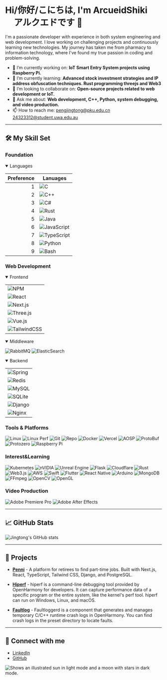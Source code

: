 <!--
**ArcueidShiki/ArcueidShiki** is a ✨ _special_ ✨ repository because its `README.md` (this file) appears on your GitHub profile.

Here are some ideas to get you started:

- 🔭 I’m currently working on ...
- 🌱 I’m currently learning ...
- 👯 I’m looking to collaborate on ...
- 🤔 I’m looking for help with ...
- 💬 Ask me about ...
- 📫 How to reach me: ...
- 😄 Pronouns: ...
- ⚡ Fun fact: ...
-->

# Hi/你好/こにちは, I'm ArcueidShiki 　アルクエドです 👋

I'm a passionate developer with experience in both system engineering and web development. I love working on challenging projects and continuously learning new technologies. My journey has taken me from pharmacy to information technology, where I've found my true passion in coding and problem-solving.

- 🔭 I’m currently working on: **IoT Smart Entry System projects using Raspberry Pi.**
- 🌱 I’m currently learning: **Advanced stock investment strategies and IP address obfuscation techniques. Rust programming threejs and Web3**
- 👯 I’m looking to collaborate on: **Open-source projects related to web development or IoT.**
- 💬 Ask me about: **Web development, C++, Python, system debugging, and video production.**
- 📫 How to reach me: [pengjingtong@pku.edu.cn](mailto:pengjingtong@pku.edu.cn)
  [24323312@student.uwa.edu.au](mailto:24323312@student.uwa.edu.au)

---

## 🛠️ My Skill Set

### Foundation

<details open>

<Summary>Languages</Summary>

| Preference | Lanuages                                                                                                        |
| ---------: | --------------------------------------------------------------------------------------------------------------- |
|          1 | ![C](https://img.shields.io/badge/C-A8B9CC?style=flat-square&logo=c&logoColor=white)                            |
|          2 | ![C++](https://img.shields.io/badge/C++-00599C?style=flat-square&logo=c%2B%2B&logoColor=white)                  |
|          3 | ![C#](https://img.shields.io/badge/C%23-orange?style=flat-square&logo=c#&logoColor=white)                       |
|          4 | ![Rust](https://img.shields.io/badge/Rust-yellow?style=flat-square&logo=rust&logoColor=white)                   |
|          5 | ![Java](https://img.shields.io/badge/Java-red?style=flat-square&logo=openjdk&logoColor=white)                   |
|          6 | ![JavaScript](https://img.shields.io/badge/JavaScript-F7DF1E?style=flat-square&logo=javascript&logoColor=black) |
|          7 | ![TypeScript](https://img.shields.io/badge/TypeScript-3178C6?style=flat-square&logo=typescript&logoColor=white) |
|          8 | ![Python](https://img.shields.io/badge/Python-3776AB?style=flat-square&logo=python&logoColor=white)             |
|          9 | ![Bash](https://img.shields.io/badge/Bash/Batch-4EAA25?style=flat-square&logo=gnu-bash&logoColor=white)         |

</details>

### Web Development

<details open>
<summary>Frontend</summary>

|                                                                                                                 |
| --------------------------------------------------------------------------------------------------------------- |
| ![NPM](https://img.shields.io/badge/NPM-%23CB3837.svg?style=plastic&logo=npm&logoColor=white)                   |
| ![React](https://img.shields.io/badge/React-61DAFB?style=plastic&logo=react&logoColor=black)                    |
| ![Next.js](https://img.shields.io/badge/Next.js-000000?style=plastic&logo=next.js&logoColor=white)              |
| ![Three.js](https://img.shields.io/badge/Three.js-000000?style=plastic&logo=three.js&logoColor=white)           |
| ![Vue.js](https://img.shields.io/badge/vuejs-%2335495e.svg?style=plastic&logo=vuedotjs&logoColor=%234FC08D)     |
| ![TailwindCSS](https://img.shields.io/badge/TailwindCSS-38B2AC?style=plastic&logo=tailwind-css&logoColor=white) |

</details>

<details open>
<summary>Middleware</summary>

![RabbitMQ](https://img.shields.io/badge/Rabbitmq-FF6600?style=plastic&logo=rabbitmq&logoColor=white)
![ElasticSearch](https://img.shields.io/badge/-ElasticSearch-005571?style=plastic&logo=elasticsearch)

</details>

<details open>
<summary>Backend</summary>

|                                                                                                        |
| ------------------------------------------------------------------------------------------------------ |
| ![Spring](https://img.shields.io/badge/spring-%236DB33F.svg?style=plastic&logo=spring&logoColor=white) |
| ![Redis](https://img.shields.io/badge/redis-%23DD0031.svg?style=plastic&logo=redis&logoColor=white)    |
| ![MySQL](https://img.shields.io/badge/MySQL-4479A1?style=plastic&logo=mysql&logoColor=white)           |
| ![SQLite](https://img.shields.io/badge/SQLite-003B57?style=plastic&logo=sqlite&logoColor=white)        |
| ![Django](https://img.shields.io/badge/Django-092E20?style=plastic&logo=django&logoColor=white)        |
| ![Nginx](https://img.shields.io/badge/nginx-%23009639.svg?style=plastic&logo=nginx&logoColor=white)    |

</details>

### Tools & Platforms

![Linux](https://img.shields.io/badge/Linux-FCC624?style=flat-square&logo=linux&logoColor=black)
![Linux Perf](https://img.shields.io/badge/Linux%20Perf-000000?style=flat-square&logo=linux&logoColor=white)
![Git](https://img.shields.io/badge/Git-F05032?style=flat-square&logo=git&logoColor=white)
![Repo](https://img.shields.io/badge/Repo-4183C4?style=flat-square&logo=git&logoColor=white)
![Docker](https://img.shields.io/badge/Docker-2496ED?style=flat-square&logo=docker&logoColor=white)
![Vercel](https://img.shields.io/badge/vercel-%23000000.svg?style=flat-square&logo=vercel&logoColor=white)
![AOSP](https://img.shields.io/badge/AOSP-3DDC84?style=flat-square&logo=android&logoColor=white)
![ProtoBuf](https://img.shields.io/badge/ProtoBuf-336791?style=flat-square&logo=protocol-buffers&logoColor=white)
![Protozero](https://img.shields.io/badge/Protozero-8A2BE2?style=flat-square&logo=protocol-buffers&logoColor=white)
![Raspberry Pi](https://img.shields.io/badge/Raspberry%20Pi-C51A4A?style=flat-square&logo=raspberry-pi&logoColor=white)

### Interest&Learning

![Kubernetes](https://img.shields.io/badge/kubernetes-%23326ce5.svg?style=plastic&logo=kubernetes&logoColor=white)
![nVIDIA](https://img.shields.io/badge/nVIDIA-%2376B900.svg?style=plastic&logo=nVIDIA&logoColor=white)
![Unreal Engine](https://img.shields.io/badge/unrealengine-%23313131.svg?style=plastic&logo=unrealengine&logoColor=white)
![Flask](https://img.shields.io/badge/flask-%23000.svg?style=plastic&logo=flask&logoColor=white)
![Cloudflare](https://img.shields.io/badge/Cloudflare-F38020?style=plastic&logo=Cloudflare&logoColor=white)
![Rust](https://img.shields.io/badge/Rust-yellow?style=plastic&logo=rust&logoColor=white)
![Web3.js](https://img.shields.io/badge/web3.js-F16822?style=plastic&logo=web3.js&logoColor=white)
![AWS](https://img.shields.io/badge/AWS-%23FF9900.svg?style=plastic&logo=amazon-aws&logoColor=white)
![Swift](https://img.shields.io/badge/swift-F54A2A?style=plastic&logo=swift&logoColor=white)
![Flutter](https://img.shields.io/badge/Flutter-%2302569B.svg?style=plastic&logo=Flutter&logoColor=white)
![React Native](https://img.shields.io/badge/react_native-%2320232a.svg?style=plastic&logo=react&logoColor=%2361DAFB)
![Arduino](https://img.shields.io/badge/-Arduino-00979D?style=plastic&logo=Arduino&logoColor=white)
![MongoDB](https://img.shields.io/badge/MongoDB-%234ea94b.svg?style=plastic&logo=mongodb&logoColor=white)
![FFmpeg](https://img.shields.io/badge/FFmpeg-007808?style=plastic&logo=ffmpeg&logoColor=white)
![OpenCV](https://img.shields.io/badge/opencv-%23white.svg?style=plastic&logo=opencv&logoColor=white)
![OpenGL](https://img.shields.io/badge/OpenGL-%23FFFFFF.svg?style=plastic&logo=opengl)

### Video Production

![Adobe Premiere Pro](https://img.shields.io/badge/Adobe%20Premiere%20Pro-9999FF?style=flat-square&logo=adobe-premiere-pro&logoColor=white)
![Adobe After Effects](https://img.shields.io/badge/Adobe%20After%20Effects-9999FF?style=flat-square&logo=adobe-after-effects&logoColor=white)

---

## 📈 GitHub Stats

![Jingtong's GitHub stats](https://github-readme-stats.vercel.app/api?username=ArcueidShiki&show_icons=true&theme=radical)

---

## 🌟 Projects

- **[Penni](https://github.com/codersforcauses/penni)** - A platform for retirees to find part-time jobs. Built with Next.js, React, TypeScript, Tailwind CSS, Django, and PostgreSQL.
- **[Hiperf](https://gitee.com/openharmony/developtools_hiperf)** - hiperf is a command-line debugging tool provided by OpenHarmony for developers. It can capture performance data of a specific program or the entire system, like the kernel's perf tool. hiperf can run on Windows, Linux, and macOS.

- **[Faultlog](https://gitee.com/openharmony/hiviewdfx_faultloggerd)** - Faultloggerd is a component that generates and manages temporary C/C++ runtime crash logs in OpenHarmony. You can find crash logs in the preset directory to locate faults.

---

## 🔗 Connect with me

- [LinkedIn](https://www.linkedin.com/in/jingtong-peng-3068672b6/)
- [GitHub](https://github.com/ArcueidShiki)

<picture>
  <source media="(prefers-color-scheme: dark)" srcset="https://user-images.githubusercontent.com/25423296/163456776-7f95b81a-f1ed-45f7-b7ab-8fa810d529fa.png">
  <source media="(prefers-color-scheme: light)" srcset="https://user-images.githubusercontent.com/25423296/163456779-a8556205-d0a5-45e2-ac17-42d089e3c3f8.png">
  <img alt="Shows an illustrated sun in light mode and a moon with stars in dark mode." src="https://user-images.githubusercontent.com/25423296/163456779-a8556205-d0a5-45e2-ac17-42d089e3c3f8.png">
</picture>
